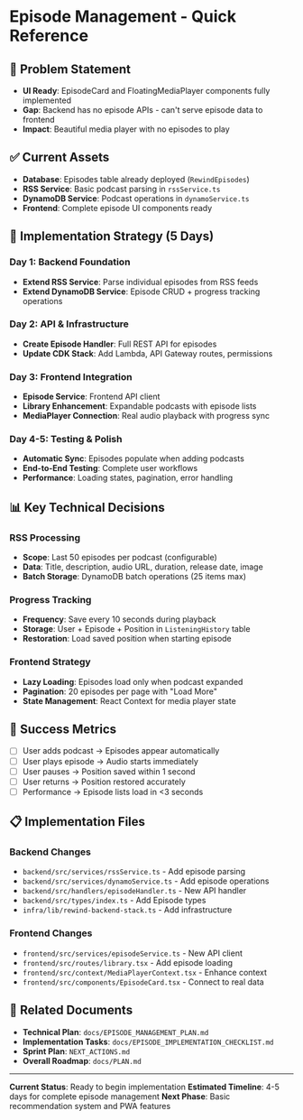 # Episode Management - Quick Reference

## 🎯 Problem Statement

- **UI Ready**: EpisodeCard and FloatingMediaPlayer components fully implemented
- **Gap**: Backend has no episode APIs - can't serve episode data to frontend
- **Impact**: Beautiful media player with no episodes to play

## ✅ Current Assets

- **Database**: Episodes table already deployed (`RewindEpisodes`)
- **RSS Service**: Basic podcast parsing in `rssService.ts`
- **DynamoDB Service**: Podcast operations in `dynamoService.ts`
- **Frontend**: Complete episode UI components ready

## 🔧 Implementation Strategy (5 Days)

### Day 1: Backend Foundation

- **Extend RSS Service**: Parse individual episodes from RSS feeds
- **Extend DynamoDB Service**: Episode CRUD + progress tracking operations

### Day 2: API & Infrastructure

- **Create Episode Handler**: Full REST API for episodes
- **Update CDK Stack**: Add Lambda, API Gateway routes, permissions

### Day 3: Frontend Integration

- **Episode Service**: Frontend API client
- **Library Enhancement**: Expandable podcasts with episode lists
- **MediaPlayer Connection**: Real audio playback with progress sync

### Day 4-5: Testing & Polish

- **Automatic Sync**: Episodes populate when adding podcasts
- **End-to-End Testing**: Complete user workflows
- **Performance**: Loading states, pagination, error handling

## 📊 Key Technical Decisions

### RSS Processing

- **Scope**: Last 50 episodes per podcast (configurable)
- **Data**: Title, description, audio URL, duration, release date, image
- **Batch Storage**: DynamoDB batch operations (25 items max)

### Progress Tracking

- **Frequency**: Save every 10 seconds during playback
- **Storage**: User + Episode + Position in `ListeningHistory` table
- **Restoration**: Load saved position when starting episode

### Frontend Strategy

- **Lazy Loading**: Episodes load only when podcast expanded
- **Pagination**: 20 episodes per page with "Load More"
- **State Management**: React Context for media player state

## 🚀 Success Metrics

- [ ] User adds podcast → Episodes appear automatically
- [ ] User plays episode → Audio starts immediately
- [ ] User pauses → Position saved within 1 second
- [ ] User returns → Position restored accurately
- [ ] Performance → Episode lists load in <3 seconds

## 📋 Implementation Files

### Backend Changes

- `backend/src/services/rssService.ts` - Add episode parsing
- `backend/src/services/dynamoService.ts` - Add episode operations
- `backend/src/handlers/episodeHandler.ts` - New API handler
- `backend/src/types/index.ts` - Add Episode types
- `infra/lib/rewind-backend-stack.ts` - Add infrastructure

### Frontend Changes

- `frontend/src/services/episodeService.ts` - New API client
- `frontend/src/routes/library.tsx` - Add episode loading
- `frontend/src/context/MediaPlayerContext.tsx` - Enhance context
- `frontend/src/components/EpisodeCard.tsx` - Connect to real data

## 🔗 Related Documents

- **Technical Plan**: `docs/EPISODE_MANAGEMENT_PLAN.md`
- **Implementation Tasks**: `docs/EPISODE_IMPLEMENTATION_CHECKLIST.md`
- **Sprint Plan**: `NEXT_ACTIONS.md`
- **Overall Roadmap**: `docs/PLAN.md`

---

**Current Status**: Ready to begin implementation
**Estimated Timeline**: 4-5 days for complete episode management
**Next Phase**: Basic recommendation system and PWA features
